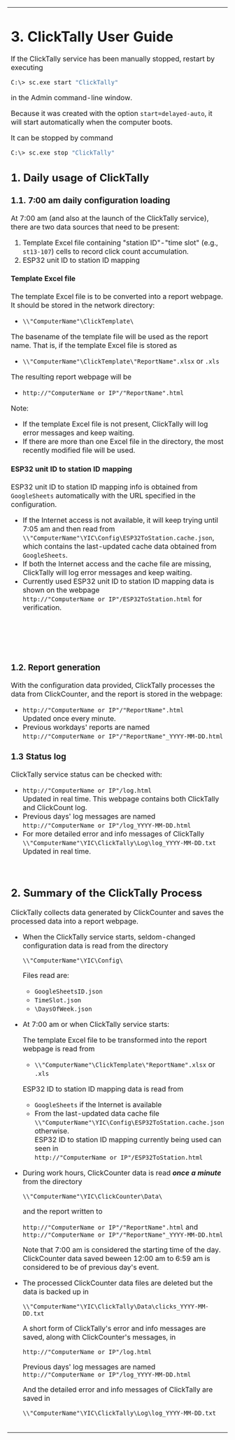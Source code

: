 <table style="border-style: none" >
<tr style="border-style: none">
<td valign="top" width="50%" style="border-style: none">

# 3. ClickTally User Guide

If the ClickTally service has been manually stopped, restart by executing

```BASH
C:\> sc.exe start "ClickTally"
```
in the Admin command-line window.

Because it was created with the option `start=delayed-auto`, it will start automatically when the computer boots.

It can be stopped by command

```BASH
C:\> sc.exe stop "ClickTally"
```

## 1. Daily usage of ClickTally

### 1.1. 7:00 am daily configuration loading

At 7:00 am (and also at the launch of the ClickTally service), there are two data sources that need to be present:

1. Template Excel file containing "station ID"-"time slot" (e.g., `st13-107`) cells to record click count accumulation.
2. ESP32 unit ID to station ID mapping

#### Template Excel file

The template Excel file is to be converted into a report webpage. It should be stored in the network directory:

- `\\"ComputerName"\ClickTemplate\`

The basename of the template file will be used as the report name. That is, if the template Excel file is stored as

- `\\"ComputerName"\ClickTemplate\"ReportName".xlsx` or `.xls`

The resulting report webpage will be

- `http://"ComputerName or IP"/"ReportName".html`

Note:

- If the template Excel file is not present, ClickTally will log error messages and keep waiting.
- If there are more than one Excel file in the directory, the most recently modified file will be used.

#### ESP32 unit ID to station ID mapping

ESP32 unit ID to station ID mapping info is obtained from `GoogleSheets` automatically with the URL specified in the configuration.

- If the Internet access is not available, it will keep trying until 7:05 am and then read from `\\"ComputerName"\YIC\Config\ESP32ToStation.cache.json`, which contains the last-updated cache data obtained from `GoogleSheets`.
- If both the Internet access and the cache file are missing,  ClickTally will log error messages and keep waiting.
- Currently used ESP32 unit ID to station ID mapping data is shown on the webpage\
  `http://"ComputerName or IP"/ESP32ToStation.html` for verification.

</td>
<td valign="top" width="50%" style="border-style: none">

# 3. Hướng dẫn sử dụng ClickTally

Nếu dịch vụ ClickTally đã bị dừng theo cách thủ công, hãy khởi động lại bằng cách thực thi

```BASH
C:\> sc.exe start "ClickTally"
```
trong cửa sổ dòng lệnh admin.

Vì nó được tạo bằng tùy chọn `start=delayed-auto` nên nó sẽ tự động khởi động khi máy tính khởi động.

Nó có thể được dừng lại bằng lệnh

```BASH
C:\> sc.exe stop "ClickTally"
```

## 1. Phương pháp sử dụng ClickTally mỗi ngày

### 1.1. Load cấu hình vào lúc 7h sáng hàng ngày

Vào lúc 7 giờ sáng (và cả khi ClickTally service bắt đầu), cần có hai nguồn dữ liệu:

1. Template Tệp Excel chứa các ô "station ID"-"time slot" (ví dụ: `st13-107`) để ghi lại số lần bấm nút tích lũy
2. Bảng chuyển đổi ID đơn vị ESP32 sang ID trạm

#### Template Tệp Excel

Template tệp Excel sẽ được chuyển thành trang web báo cáo. Nó sẽ được lưu trữ trong thư mục mạng:

- `\"ComputerName"\ClickTemplate\`

Tên cơ sở của tệp mẫu sẽ được sử dụng làm tên báo cáo. Tức là, nếu tệp template của Excel được lưu trữ dưới dạng

- `\"ComputerName"\ClickTemplate\"ReportName".xlsx` hoặc `.xls`

Tên trang web báo cáo là

- `http://"ComputerName or IP"/"ReportName".html`

Ghi chú:

- Nếu không có file template Excel, ClickTally sẽ ghi thông báo lỗi và tiếp tục chờ.
- Nếu có nhiều hơn một file Excel trong thư mục thì file sửa đổi gần đây nhất sẽ được sử dụng.

#### Chuyển đổi ID đơn vị ESP32 thành ID trạm

Thông tin ánh xạ ID đơn vị ESP32 tới ID trạm được tự động lấy từ `GoogleSheets` với URL được chỉ định trong cấu hình.

- Nếu không có kết nối Internet, nó sẽ tiếp tục thử cho đến 7:05 sáng rồi đọc từ `\"ComputerName"\YIC\Config\ESP32ToStation.cache.json`, chứa dữ liệu bộ nhớ đệm được cập nhật lần cuối thu được từ `GoogleSheets`.
- Nếu thiếu cả tệp truy cập Internet và tệp bộ đệm, ClickTally sẽ ghi lại các thông báo lỗi khi tiếp tục chờ.
- Bảng chuyển đổi ID đơn vị ESP32 sang ID trạm được hiển thị trên trang web\
  `http://"ComputerName or IP"/ESP32ToStation.html` để xác minh.

</td>
</tr>
<tr style="border-style: none">
<td valign="top" width="50%" style="border-style: none">

### 1.2. Report generation

With the configuration data provided, ClickTally processes the data from ClickCounter, and the report is stored in the webpage:

- `http://"ComputerName or IP"/"ReportName".html`\
  Updated once every minute.
- Previous workdays' reports are named\
  `http://"ComputerName or IP"/"ReportName"_YYYY-MM-DD.html`

### 1.3 Status log

ClickTally service status can be checked with:

- `http://"ComputerName or IP"/log.html`\
  Updated in real time. This webpage contains both ClickTally and ClickCount log.
- Previous days' log messages are named\
  `http://"ComputerName or IP"/log_YYYY-MM-DD.html`
- For more detailed error and info messages of ClickTally\
  `\\"ComputerName"\YIC\ClickTally\Log\log_YYYY-MM-DD.txt`\
  Updated in real time.

</td>
<td valign="top" width="50%" style="border-style: none">

### 1.2. Tạo báo cáo

Với dữ liệu cấu hình được cung cấp, ClickTally xử lý dữ liệu từ ClickCounter và báo cáo trên website:

- `http://"ComputerName or IP"/"ReportName".html`\
  Cập nhật mỗi phút một lần.
- Báo cáo ngày làm việc trước đó có tên\
  `http://"ComputerName or IP"/"ReportName"_YYYY-MM-DD.html`

### 1.3 Nhật ký trạng thái

Trạng thái dịch vụ ClickTally có thể được kiểm tra bằng:

- `http://"ComputerName or IP"/log.html`\
  Cập nhật trong thời gian thực. Trang web này chứa cả nhật ký ClickTally và ClickCount.
- Tin nhắn nhật ký từ những ngày trước được đặt tên\
  `http://"ComputerName or IP"/log_YYYY-MM-DD.html`
- Để biết thêm thông tin và chi tiết lỗi của ClickTally\
  `\\"ComputerName"\YIC\ClickTally\Log\log_YYYY-MM-DD.txt`\
  Cập nhật trong thời gian thực.

</td>
</tr>
<tr style="border-style: none">
<td valign="top" width="50%" style="border-style: none">

## 2. Summary of the ClickTally Process

ClickTally collects data generated by ClickCounter and saves the processed data into a report webpage.

- When the ClickTally service starts, seldom-changed configuration data is read from the directory

   `\\"ComputerName"\YIC\Config\`

  Files read are:
  - `GoogleSheetsID.json`
  - `TimeSlot.json`
  - `\DaysOfWeek.json`

- At 7:00 am or when ClickTally service starts:
  
  The template Excel file to be transformed into the report webpage is read from

  - `\\"ComputerName"\ClickTemplate\"ReportName".xlsx` or `.xls`

  ESP32 ID to station ID mapping data is read from

  - `GoogleSheets` if the Internet is available
  - From the last-updated data cache file `\\"ComputerName"\YIC\Config\ESP32ToStation.cache.json` otherwise.\
    ESP32 ID to station ID mapping currently being used can seen in\
    `http://"ComputerName or IP"/ESP32ToStation.html`

- During work hours, ClickCounter data is read ___once a minute___ from the directory

  `\\"ComputerName"\YIC\ClickCounter\Data\`

  and the report written to

  `http://"ComputerName or IP"/"ReportName".html` and\
  `http://"ComputerName or IP"/"ReportName"_YYYY-MM-DD.html`

  Note that 7:00 am is considered the starting time of the day. ClickCounter data saved beween 12:00 am to 6:59 am is considered to be of previous day's event.

- The processed ClickCounter data files are deleted but the data is backed up in

  `\\"ComputerName"\YIC\ClickTally\Data\clicks_YYYY-MM-DD.txt`

  A short form of ClickTally's error and info messages are saved, along with ClickCounter's messages, in

  `http://"ComputerName or IP"/log.html`

  Previous days' log messages are named\
  `http://"ComputerName or IP"/log_YYYY-MM-DD.html`

  And the detailed error and info messages of ClickTally are saved in

  `\\"ComputerName"\YIC\ClickTally\Log\log_YYYY-MM-DD.txt`

</td>
<td valign="top" width="50%" style="border-style: none">

## 2. Tóm tắt quy trình ClickTally

ClickTally thu thập dữ liệu do ClickCounter tạo và lưu dữ liệu đã xử lý vào trang web báo cáo.

- Khi dịch vụ ClickTally khởi động, dữ liệu cấu hình hiếm khi thay đổi sẽ được đọc từ thư mục

   `\"Tên máy tính"\YIC\Config\`

  Các tập tin được đọc là:
  - `GoogleSheetsID.json`
  - `TimeSlot.json`
  - `\DaysOfWeek.json`

- Lúc 7 giờ sáng hoặc khi ClickTally_service_ bắt đầu:
  
  File template Excel sẽ được chuyển thành trang web báo cáo

  - `\"ComputerName"\ClickTemplate\"ReportName".xlsx` hoặc `.xls`

  Bảng chuyển đổi ID ESP32 sang ID trạm được đọc từ

  - `GoogleSheets` nếu có Internet
  - Từ tệp bộ nhớ đệm dữ liệu được cập nhật lần cuối `\"ComputerName"\YIC\Config\ESP32ToStation.cache.json` nếu không.\
    Có thể xem ánh xạ của ID ESP32 tới ID trạm hiện đang sử dụng trong\
    `http://"ComputerName or IP"/ESP32ToStation.html`

- Trong giờ làm việc, dữ liệu ClickCounter được đọc ___mỗi phút một lần___ từ thư mục

  `\\"ComputerName"\YIC\ClickCounter\Data\`

  và báo cáo được lưu trong tập tin

  `http://"ComputerName or IP"/"ReportName".html` và\
  `http://"ComputerName or IP"/"ReportName"_YYYY-MM-DD.html`


  Lưu ý rằng 7 giờ sáng được coi là thời điểm bắt đầu một ngày mới. Dữ liệu ClickCounter được lưu từ 12:00 sáng đến 6:59 sáng được coi là từ các sự kiện của ngày hôm trước.

- Tệp dữ liệu ClickCounter đã xử lý sẽ bị xóa nhưng dữ liệu được sao lưu

  `\\"ComputerName"\YIC\ClickTally\Data\clicks_YYYY-MM-DD.txt`

  Một dạng thông tin ClickTally ngắn gọn và thông báo lỗi được lưu trữ cùng với thông báo ClickCounter

  `http://"ComputerName or IP"/log.html`

  Tệp nhật ký của ngày hôm trước có tên\
  `http://"ComputerName or IP"/log_YYYY-MM-DD.html`

  Và các thông báo và chi tiết lỗi ClickTally chi tiết được lưu trong

  `\\"ComputerName"\YIC\ClickTally\Log\log_YYYY-MM-DD.txt`

</td>
</tr>
</table>
